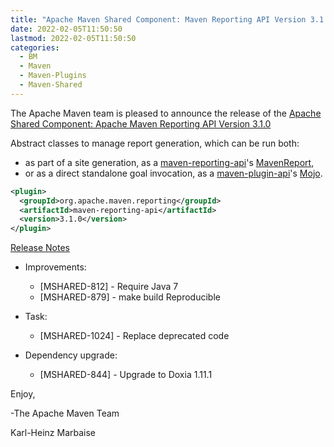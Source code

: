 ```yaml
---
title: "Apache Maven Shared Component: Maven Reporting API Version 3.1.0 Released"
date: 2022-02-05T11:50:50
lastmod: 2022-02-05T11:50:50
categories:
  - BM
  - Maven
  - Maven-Plugins
  - Maven-Shared
---
```

The Apache Maven team is pleased to announce the release of the 
[Apache Shared Component: Apache Maven Reporting API Version 3.1.0](https://maven.apache.org/shared/maven-reporting-api/)

Abstract classes to manage report generation, which can be run both:

 * as part of a site generation, as a [maven-reporting-api](https://maven.apache.org/shared/maven-reporting-api/)'s [MavenReport](https://maven.apache.org/shared/maven-reporting-api/apidocs/org/apache/maven/reporting/MavenReport.html),
 * or as a direct standalone goal invocation, as a [maven-plugin-api](https://maven.apache.org/ref/current/maven-plugin-api/)'s [Mojo](https://maven.apache.org/ref/current/maven-plugin-api/apidocs/org/apache/maven/plugin/Mojo.html).


```xml
<plugin>
  <groupId>org.apache.maven.reporting</groupId>
  <artifactId>maven-reporting-api</artifactId>
  <version>3.1.0</version>
</plugin>
```

<!-- more -->

[Release Notes](https://issues.apache.org/jira/projects/MSHARED/versions/12331438)

* Improvements:
 
  * [MSHARED-812] - Require Java 7
  * [MSHARED-879] - make build Reproducible

* Task:
  * [MSHARED-1024] - Replace deprecated code

* Dependency upgrade:
 
  * [MSHARED-844] - Upgrade to Doxia 1.11.1

Enjoy,

-The Apache Maven Team

Karl-Heinz Marbaise
